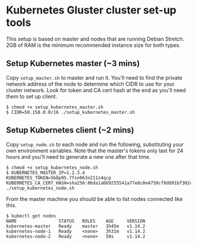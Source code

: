 # Kubernetes Gluster cluster set-up tools

This setup is based on master and nodes that are running Debian Stretch. 2GB of RAM is the minimum recommended instance size for both types.


## Setup Kubernetes master (~3 mins)

Copy `setup_master.sh` to master and run it. You'll need to find the private network address of the node to determine which CIDR to use for your cluster network. Look for token and CA cert hash at the end as you'll need them to set up client.

    $ chmod +x setup_kubernetes_master.sh
    $ CIDR=50.158.0.0/16 ./setup_kubernetes_master.sh


## Setup Kubernetes client (~2 mins)

Copy `setup_node.sh` to each node and run the following, substituting your own environment variables. Note that the master's tokens only last for 24 hours and you'll need to generate a new one after that time.

    $ chmod +x setup_kubernetes_node.sh
    $ KUBERNETES_MASTER_IP=1.2.3.4 KUBERNETES_TOKEN=5b8p95.7fsn063n211s4qcp KUBERNETES_CA_CERT_HASH=sha256:86da1a669255541a77e6c8e4750cf8dd91bf302c71e00efd049c694f4d13f521 ./setup_kubernetes_node.sh


From the master machine you should be able to list nodes connected like this.

    $ kubectl get nodes
    NAME                STATUS   ROLES    AGE     VERSION
    kubernetes-master   Ready    master   3h45m   v1.14.2
    kubernetes-node-1   Ready    <none>   3h31m   v1.14.2
    kubernetes-node-2   Ready    <none>   50s     v1.14.2
